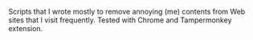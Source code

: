 Scripts that I wrote mostly to remove annoying (me) contents from Web sites that I visit frequently.
Tested with Chrome and Tampermonkey extension.

